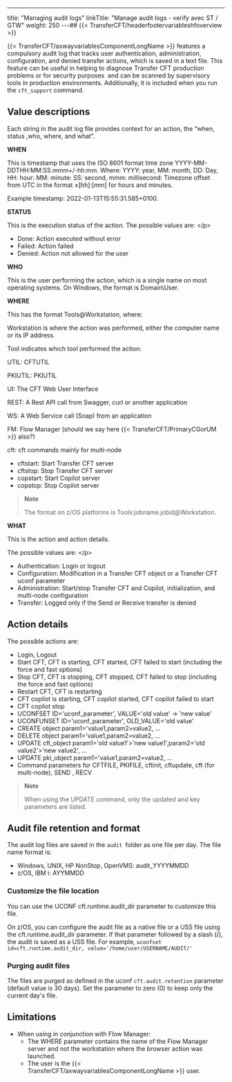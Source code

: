 ---
title: "Managing audit logs"
linkTitle: "Manage audit logs - verify avec ST / GTW"
weight: 250
---## {{< TransferCFT/headerfootervariableshfoverview  >}}

{{< TransferCFT/axwayvariablesComponentLongName  >}} features a compulsory audit log that tracks user authentication, administration, configuration, and denied transfer actions, which is saved in a text file. This feature can be useful in helping to diagnose Transfer CFT production problems or for security purposes  and can be scanned by supervisory tools in production environments. Additionally, it is included when you run the `cft_support` command.

## Value descriptions

Each string in the audit log file provides context for an action, the “when, status ,who, where, and what”.

****WHEN****

This is timestamp that uses the ISO 8601 format time zone YYYY-MM-DDTHH:MM:SS.mmm+/-hh:mm. Where: YYYY: year, MM: month, DD: Day, HH: hour: MM: minute: SS: second, mmm: millisecond: Timezone offset from UTC in the format ±[hh]:[mm] for hours and minutes.

Example timestamp: 2022-01-13T15:55:31.585+0100.

****STATUS****

This is the execution status of the action. The possible values are:
&lt;/p>

* Done: Action executed without error
* Failed: Action failed
* Denied: Action not allowed for the user

****WHO****

This is the user performing the action, which is a single name on most operating systems. On Windows, the format is Domain\\User.

****WHERE****

This has the format Tools@Workstation, where:

Workstation is where the action was performed, either the computer name or its IP address.

Tool indicates which tool performed the action:

UTIL: CFTUTIL

PKIUTIL: PKIUTIL

UI: The CFT Web User Interface

REST: A Rest API call from Swagger, curl or another application

WS: A Web Service call (Soap) from an application

FM: Flow Manager (should we say here {{< TransferCFT/PrimaryCGorUM  >}} also?)

cft: cft commands mainly for multi-node

* cftstart: Start Transfer CFT server
* cftstop: Stop Transfer CFT server
* copstart: Start Copilot server
* copstop: Stop Copilot server

> **Note**
>
> The format on z/OS platforms is Tools:jobname.jobid@Workstation.

****WHAT****

This is the action and action details.

The possible values are:
&lt;/p>

* Authentication: Login or logout
* Configuration: Modification in a Transfer CFT object or a Transfer CFT uconf parameter
* Administration: Start/stop Transfer CFT and Copilot, initialization, and multi-node configuration
* Transfer: Logged only if the Send or Receive transfer is denied

## Action details

The possible actions are:

* Login, Logout
* Start CFT, CFT is starting, CFT started, CFT failed to start (including the force and fast options)
* Stop CFT, CFT is stopping, CFT stopped, CFT failed to stop (including the force and fast options)
* Restart CFT, CFT is restarting
* CFT copilot is starting, CFT copilot started, CFT copilot failed to start
* CFT copilot stop
* UCONFSET ID='uconf_parameter', VALUE='old value' -> 'new value'
* UCONFUNSET ID='uconf_parameter', OLD_VALUE='old value'
* CREATE object param1='value1,param2=value2, ...
* DELETE object param1='value1,param2=value2, ...
* UPDATE cft_object param1='old value1'>'new value1',param2='old value2'>'new value2', ...
* UPDATE pki_object param1='value1,param2=value2, ...
* Command parameters for CFTFILE, PKIFILE, cftinit, cftupdate, cft (for multi-node), SEND , RECV

> **Note**
>
> When using the UPDATE command, only the updated and key parameters are listed.

## Audit file retention and format

The audit log files are saved in the `audit `folder as one file per day. The file name format is:

* Windows, UNIX, HP NonStop, OpenVMS: audit_YYYYMMDD
* z/OS, IBM i: AYYMMDD

### Customize the file location

You can use the UCONF cft.runtime.audit_dir parameter to customize this file.

On z/OS, you can configure the audit file as a native file or a USS file using the cft.runtime.audit_dir parameter. If that parameter followed by a slash (/), the audit is saved as a USS file. For example, `uconfset id=cft.runtime.audit_dir, value='/home/user/USERNAME/AUDIT/'`

### Purging audit files

The files are purged as defined in the uconf `cft.audit.retention` parameter (default value is 30 days). Set the parameter to zero (0) to keep only the current day's file.

## Limitations

* When using in conjunction with Flow Manager:
    *   The WHERE parameter contains the name of the Flow Manager server and not the workstation where the browser action was launched.
    *   The user is the {{< TransferCFT/axwayvariablesComponentLongName >}} user.
